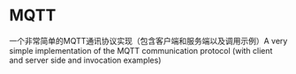 # MQTT
一个非常简单的MQTT通讯协议实现（包含客户端和服务端以及调用示例）A very simple implementation of the MQTT communication protocol (with client and server side and invocation examples) 

